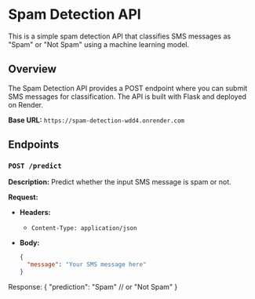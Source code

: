 # Spam Detection API

This is a simple spam detection API that classifies SMS messages as "Spam" or "Not Spam" using a machine learning model.

## Overview

The Spam Detection API provides a POST endpoint where you can submit SMS messages for classification. The API is built with Flask and deployed on Render.

**Base URL:** `https://spam-detection-wdd4.onrender.com`

## Endpoints

### `POST /predict`

**Description:** Predict whether the input SMS message is spam or not.

**Request:**

- **Headers:**
  - `Content-Type: application/json`

- **Body:**

  ```json
  {
    "message": "Your SMS message here"
  }


Response:
{
  "prediction": "Spam"  // or "Not Spam"
}
